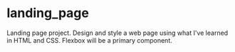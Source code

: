 # landing_page

Landing page project. Design and style a web page using what I've learned in HTML and CSS. Flexbox will be a primary component.